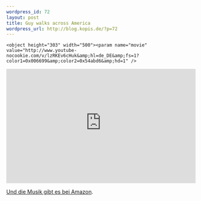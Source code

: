 ```yaml
--- 
wordpress_id: 72
layout: post
title: Guy walks across America
wordpress_url: http://blog.kopis.de/?p=72
---
```


    <object height="303" width="500"><param name="movie" value="http://www.youtube-nocookie.com/v/lzRKEv6cHuk&amp;hl=de_DE&amp;fs=1?color1=0x006699&amp;color2=0x54abd6&amp;hd=1" />
<param name="allowFullScreen" value="true" />
<param name="allowscriptaccess" value="always" />
<embed src="http://www.youtube-nocookie.com/v/lzRKEv6cHuk&amp;hl=de_DE&amp;fs=1?color1=0x006699&amp;color2=0x54abd6&amp;hd=1" allowfullscreen="true" type="application/x-shockwave-flash" allowscriptaccess="always" height="303" width="500"></embed></object>

<a href="http://www.amazon.de/Home/dp/B002BWWYVI/kopisde-21">Und die Musik gibt es bei Amazon</a>.
  
